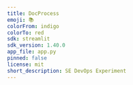 ```yaml
---
title: DocProcess
emoji: 📚
colorFrom: indigo
colorTo: red
sdk: streamlit
sdk_version: 1.40.0
app_file: app.py
pinned: false
license: mit
short_description: SE DevOps Experiment
---
```

